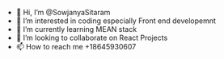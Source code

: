 - 👋 Hi, I’m @SowjanyaSitaram
- 👀 I’m interested in coding especially Front end developemnt
- 🌱 I’m currently learning MEAN stack
- 💞️ I’m looking to collaborate on React Projects
- 📫 How to reach me +18645930607

<!---
SowjanyaSitaram/SowjanyaSitaram is a ✨ special ✨ repository because its `README.md` (this file) appears on your GitHub profile.
You can click the Preview link to take a look at your changes.
--->
